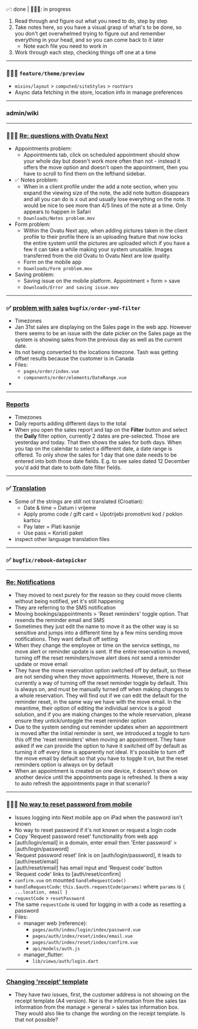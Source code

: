 ✅: done | 🧑🏻‍💻: in progress
1. Read through and figure out what you need to do, step by step
2. Take notes here, so you have a visual grasp of what's to be done, so you don't get overwhelmed trying to figure out and remember everything in your head, and so you can come back to it later
	- Note each file you need to work in
3. Work through each step, checking things off one at a time
---
### 🧑🏻‍💻 `feature/theme/preview`
- `mixins/layout` > `computed/siteStyles` > `rootVars`
- Async data fetching in the store, location info in manage preferences
---
### admin/wiki
---
### 🧑🏻‍💻 [Re: questions with Ovatu Next](https://secure.helpscout.net/conversation/2471950954/191244?folderId=7922220)
- Appointments problem:
	- Appointments tab, click on scheduled appointment should show your whole day but doesn't work more often than not - instead it offers the move option and doesn't open the appointment, then you have to scroll to find them on the lefthand sidebar.
- ✅ Notes problem:
	- When in a client profile under the add a note section, when you expand the viewing size of the note, the add note button disappears and all you can do is x out and usually lose everything on the note. It would be nice to see more than 4/5 lines of the note at a time. Only appears to happen in Safari
	- `Downloads/Notes problem.mov`
- Form problem:
	- Within the Ovatu Next app, when adding pictures taken in the client profile to their profile there is an uploading feature that now locks the entire system until the pictures are uploaded which if you have a few it can take a while making your system unusable. Images transferred from the old Ovatu to Ovatu Next are low quality.
	- Form on the mobile app
	- `Downloads/Form problem.mov`
- Saving problem:
	- Saving issue on the mobile platform. Appointment > form > save
	- `Downloads/Error and saving issue.mov`
---
### ✅ [problem with sales](https://secure.helpscout.net/conversation/2497278849/193923?folderId=7922220) `bugfix/order-ymd-filter`
- Timezones
- Jan 31st sales are displaying on the Sales page in the web app. However there seems to be an issue with the date picker on the Sales page as the system is showing sales from the previous day as well as the current date.
- Its not being converted to the locations timezone. Tash was getting offset results because the customer is in Canada
- Files:
	- `pages/order/index.vue`
	- `components/order/elements/DateRange.vue`
- 
---
### [Reports](https://secure.helpscout.net/conversation/2489486135/193096?folderId=7922220)
- Timezones
- Daily reports adding different days to the total
- When you open the sales report and tap on the **Filter** button and select the **Daily** filter option, currently 2 dates are pre-selected. Those are yesterday and today. That then shows the sales for both days. When you tap on the calendar to select a different date, a date range is offered. To only show the sales for 1 day that one date needs to be entered into both those date fields. E.g. to see sales dated 12 December you'd add that date to both date filter fields.
---
### ✅ [Translation](https://secure.helpscout.net/conversation/2526780345/197035?folderId=7922220)
- Some of the strings are still not translated (Croatian):
	- Date & time = Datum i vrijeme
	- Apply promo code / gift card = Upotrijebi promotivni kod / poklon karticu
	- Pay later = Plati kasnije  
	- Use pass = Koristi paket
- inspect other language translation files 
---
### ✅ `bugfix/rebook-datepicker`
---
### [Re: Notifications](https://secure.helpscout.net/conversation/2483654426/192514?folderId=7922220)
- They moved to next purely for the reason so they could move clients without being notified, yet it's still happening
- They are referring to the SMS notification
- Moving bookings/appointments > 'Reset reminders' toggle option. That resends the reminder email and SMS
- Sometimes they just edit the name to move it as the other way is so sensitive and jumps into a different time by a few mins sending move notifications. They want default off setting
- When they change the employee or time on the service settings, no move alert or reminder update is sent. If the entire reservation is moved, turning off the reset reminders/move alert does not send a reminder update or move email
- They have the move reservation option switched off by default, so these are not sending when they move appointments. However, there is not currently a way of turning off the reset reminder toggle by default. This is always on, and must be manually turned off when making changes to a whole reservation. They will find out if we can edit the default for the reminder reset, in the same way we have with the move email. In the meantime, their option of editing the individual service is a good solution, and if you are making changes to the whole reservation, please ensure they untick/untoggle the reset reminder option
- Due to the system sending out reminder updates when an appointment is moved after the initial reminder is sent, we introduced a toggle to turn this off the 'reset reminders' when moving an appointment. They have asked if we can provide the option to have it switched off by default as turning it off every time is apparently not ideal. It's possible to turn off the move email by default so that you have to toggle it on, but the reset reminders option is always on by default
- When an appointment is created on one device, it doesn't show on another device until the appointments page is refreshed. Is there a way to auto refresh the appointments page in that scenario?
---
### 🧑🏻‍💻 [No way to reset password from mobile](https://secure.helpscout.net/conversation/2502362516/194413?folderId=7922220)
- Issues logging into Next mobile app on iPad when the password isn't known
- No way to reset password if it's not known or request a login code
- Copy 'Request password reset' functionality from web app
- [auth/login/email] in a domain, enter email then 'Enter password' > [auth/login/password]
- 'Request password reset' link is on [auth/login/password], it leads to [auth/reset/email]
- [auth/reset/email] has email input and 'Request code' button
- 'Request code' links to [auth/reset/confirm]
- `confirm.vue` on mounted `handleRequestCode()` 
- `handleRequestCode`: `this.$auth.requestCode(params)` where `params` is `{ ...location, email }`
- `requestCode` > `resetPassword`
- The same `requestCode` is used for logging in with a code as resetting a password
- Files:
	- manager web (reference):
		- `pages/auth/index/login/index/password.vue`
		- `pages/auth/index/reset/index/email.vue`
		- `pages/auth/index/reset/index/confirm.vue`
		- `api/models/auth.js`
	- manager_flutter:
		- `lib/views/auth/login.dart`
---
### [Changing 'receipt' template](https://secure.helpscout.net/conversation/2536523006/198137?folderId=7922220)
- They have two issues, first, the customer address is not showing on the receipt template (A4 version). Nor is the information from the sales tax information from the manage > general > sales tax information box. They would also like to change the wording on the receipt template. Is that not possible?